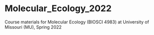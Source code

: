 # Molecular_Ecology_2022
Course materials for Molecular Ecology (BIOSCI 4983) at University of Missouri (MU), Spring 2022
